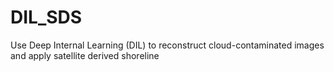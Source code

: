 # DIL_SDS
Use Deep Internal Learning (DIL) to reconstruct cloud-contaminated images and apply satellite derived shoreline
